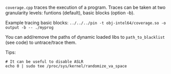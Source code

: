 `coverage.cpp` traces the execution of a program. 
Traces can be taken at two granularity levels: funtions (default), basic blocks (option -b).

Example tracing basic blocks: `../../../pin -t obj-intel64/coverage.so -o output -b -- ./myprog`

You can add/remove the paths of dynamic loaded libs to `path_to_blacklist` (see code) to untrace/trace them.

Tips: 
```
# It can be useful to disable ASLR
echo 0 | sudo tee /proc/sys/kernel/randomize_va_space
```

